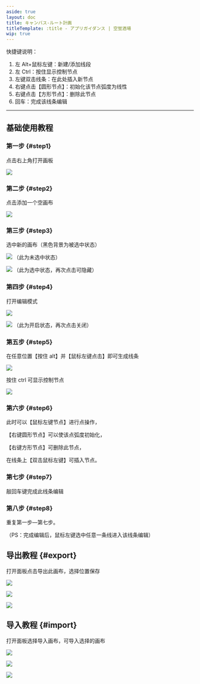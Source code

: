 ```yaml
---
aside: true
layout: doc
title: キャンバス-ルート計画
titleTemplate: :title - アプリガイダンス | 空蛍酒場
wip: true
---
```


[文：【画板】路线功能教程]: # 'https://support.qq.com/products/321980/faqs/121965'

快捷键说明：

1. 左 Alt+鼠标左键：新建/添加线段
2. 左 Ctrl：按住显示控制节点
3. 左键双击线条：在此处插入新节点
4. 右键点击【圆形节点】：初始化该节点弧度为线性
5. 右键点击【方形节点】：删除此节点
6. 回车：完成该线条编辑

---

## 基础使用教程

### 第一步 {#step1}

点击右上角打开画板

![](/imgs/ja/manual/canvas/1.png)

### 第二步 {#step2}

点击添加一个空画布

![](/imgs/ja/manual/canvas/2.png)

### 第三步 {#step3}

选中新的画布（黑色背景为被选中状态）

![](/imgs/ja/manual/canvas/3.png)
（此为未选中状态）

![](/imgs/ja/manual/canvas/4.png)
（此为选中状态，再次点击可隐藏）

### 第四步 {#step4}

打开编辑模式

![](/imgs/ja/manual/canvas/5.png)

![](/imgs/ja/manual/canvas/6.png)
（此为开启状态，再次点击关闭）

### 第五步 {#step5}

在任意位置【按住 alt】并【鼠标左键点击】即可生成线条

![](/imgs/ja/manual/canvas/7.png)

按住 ctrl 可显示控制节点

![](/imgs/ja/manual/canvas/9.png)

### 第六步 {#step6}

此时可以【鼠标左键节点】进行点操作，

【右键圆形节点】可以使该点弧度初始化，

【右键方形节点】可删除此节点，

在线条上【双击鼠标左键】可插入节点。

### 第七步 {#step7}

敲回车键完成此线条编辑

### 第八步 {#step8}

重复第一步—第七步。

（PS：完成编辑后，鼠标左键选中任意一条线进入该线条编辑）

## 导出教程 {#export}

打开面板点击导出此画布，选择位置保存

![](/imgs/ja/manual/canvas/10.png)

![](/imgs/ja/manual/canvas/11.png)

![](/imgs/ja/manual/canvas/12.png)

## 导入教程 {#import}

打开面板选择导入画布，可导入选择的画布

![](/imgs/ja/manual/canvas/13.png)

![](/imgs/ja/manual/canvas/14.png)

![](/imgs/ja/manual/canvas/15.png)
